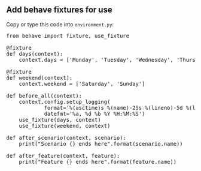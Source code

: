 ## Add behave fixtures for use

Copy or type this code into `environment.py`:

<pre class="file" data-filename="environment.py" data-target="replace">
from behave import fixture, use_fixture

@fixture
def days(context):
    context.days = ['Monday', 'Tuesday', 'Wednesday', 'Thursday', 'Friday', 'Saturday', 'Sunday']

@fixture
def weekend(context):
    context.weekend = ['Saturday', 'Sunday']

def before_all(context):
    context.config.setup_logging(
            format='%(asctime)s %(name)-25s %(lineno)-5d %(levelname)-8s %(message)s',
            datefmt='%a, %d %b %Y %H:%M:%S')
    use_fixture(days, context)
    use_fixture(weekend, context)

def after_scenario(context, scenario):
    print("Scenario {} ends here".format(scenario.name))

def after_feature(context, feature):
    print("Feature {} ends here".format(feature.name))

</pre>


